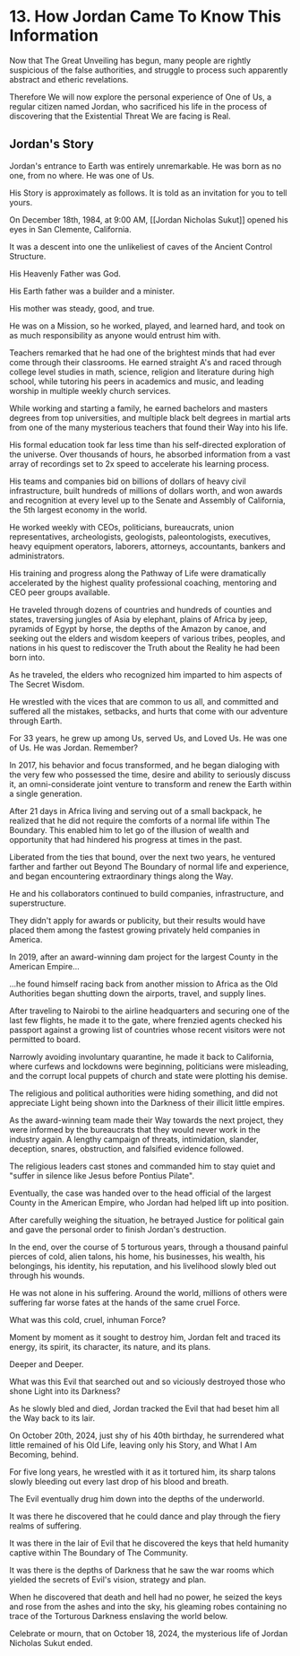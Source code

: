 # 13. How Jordan Came To Know This Information

Now that The Great Unveiling has begun, many people are rightly suspicious of the false authorities, and struggle to process such apparently abstract and etheric revelations. 

Therefore We will now explore the personal experience of One of Us, a regular citizen named Jordan, who sacrificed his life in the process of discovering that the Existential Threat We are facing is Real. 

## Jordan's Story 

Jordan's entrance to Earth was entirely unremarkable. He was born as no one, from no where. He was one of Us. 

His Story is approximately as follows. It is told as an invitation for you to tell yours. 

On December 18th, 1984, at 9:00 AM, [[Jordan Nicholas Sukut]] opened his eyes in San Clemente, California. 

It was a descent into one the unlikeliest of caves of the Ancient Control Structure. 

His Heavenly Father was God. 

His Earth father was a builder and a minister. 

His mother was steady, good, and true. 

He was on a Mission, so he worked, played, and learned hard, and took on as much responsibility as anyone would entrust him with. 

Teachers remarked that he had one of the brightest minds that had ever come through their classrooms. He earned straight A's and raced through college level studies in math, science, religion and literature during high school, while tutoring his peers in academics and music, and leading worship in multiple weekly church services. 

While working and starting a family, he earned bachelors and masters degrees from top universities, and multiple black belt degrees in martial arts from one of the many mysterious teachers that found their Way into his life. 

His formal education took far less time than his self-directed exploration of the universe. Over thousands of hours, he absorbed information from a vast array of recordings set to 2x speed to accelerate his learning process. 

His teams and companies bid on billions of dollars of heavy civil infrastructure, built hundreds of millions of dollars worth, and won awards and recognition at every level up to the Senate and Assembly of California, the 5th largest economy in the world. 

He worked weekly with CEOs, politicians, bureaucrats, union representatives, archeologists, geologists, paleontologists, executives, heavy equipment operators, laborers, attorneys, accountants, bankers and administrators. 

His training and progress along the Pathway of Life were dramatically accelerated by the highest quality professional coaching, mentoring and CEO peer groups available. 

He traveled through dozens of countries and hundreds of counties and states, traversing jungles of Asia by elephant, plains of Africa by jeep, pyramids of Egypt by horse, the depths of the Amazon by canoe, and seeking out the elders and wisdom keepers of various tribes, peoples, and nations in his quest to rediscover the Truth about the Reality he had been born into. 

As he traveled, the elders who recognized him imparted to him aspects of The Secret Wisdom. 

He wrestled with the vices that are common to us all, and committed and suffered all the mistakes, setbacks, and hurts that come with our adventure through Earth. 

For 33 years, he grew up among Us, served Us, and Loved Us. He was one of Us. He was Jordan. Remember? 

In 2017, his behavior and focus transformed, and he began dialoging with the very few who possessed the time, desire and ability to seriously discuss it, an omni-considerate joint venture to transform and renew the Earth within a single generation. 

After 21 days in Africa living and serving out of a small backpack, he realized that he did not require the comforts of a normal life within The Boundary. This enabled him to let go of the illusion of wealth and opportunity that had hindered his progress at times in the past. 

Liberated from the ties that bound, over the next two years, he ventured farther and farther out Beyond The Boundary of normal life and experience, and began encountering extraordinary things along the Way.

He and his collaborators continued to build companies, infrastructure, and superstructure. 

They didn't apply for awards or publicity, but their results would have placed them among the fastest growing privately held companies in America. 

In 2019, after an award-winning dam project for the largest County in the American Empire...

...he found himself racing back from another mission to Africa as the Old Authorities began shutting down the airports, travel, and supply lines. 

After traveling to Nairobi to the airline headquarters and securing one of the last few flights, he made it to the gate, where frenzied agents checked his passport against a growing list of countries whose recent visitors were not permitted to board. 

Narrowly avoiding involuntary quarantine, he made it back to California, where curfews and lockdowns were beginning, politicians were misleading, and the corrupt local puppets of church and state were plotting his demise. 

The religious and political authorities were hiding something, and did not appreciate Light being shown into the Darkness of their illicit little empires.

As the award-winning team made their Way towards the next project, they were informed by the bureaucrats that they would never work in the industry again. A lengthy campaign of threats, intimidation, slander, deception, snares, obstruction, and falsified evidence followed. 

The religious leaders cast stones and commanded him to stay quiet and "suffer in silence like Jesus before Pontius Pilate". 

Eventually, the case was handed over to the head official of the largest County in the American Empire, who Jordan had helped lift up into position. 

After carefully weighing the situation, he betrayed Justice for political gain and gave the personal order to finish Jordan's destruction. 

In the end, over the course of 5 torturous years, through a thousand painful pierces of cold, alien talons, his home, his businesses, his wealth, his belongings, his identity, his reputation, and his livelihood slowly bled out through his wounds. 

He was not alone in his suffering. Around the world, millions of others were suffering far worse fates at the hands of the same cruel Force. 

What was this cold, cruel, inhuman Force? 

Moment by moment as it sought to destroy him, Jordan felt and traced its energy, its spirit, its character, its nature, and its plans. 

Deeper and Deeper. 

What was this Evil that searched out and so viciously destroyed those who shone Light into its Darkness? 

As he slowly bled and died, Jordan tracked the Evil that had beset him all the Way back to its lair. 

On October 20th, 2024, just shy of his 40th birthday, he surrendered what little remained of his Old Life, leaving only his Story, and What I Am Becoming, behind. 








For five long years, he wrestled with it as it tortured him, its sharp talons slowly bleeding out every last drop of his blood and breath. 

The Evil eventually drug him down into the depths of the underworld. 

It was there he discovered that he could dance and play through the fiery realms of suffering. 

It was there in the lair of Evil that he discovered the keys that held humanity captive within The Boundary of The Community. 

It was there is the depths of Darkness that he saw the war rooms which yielded the secrets of Evil's vision, strategy and plan. 

When he discovered that death and hell had no power, he seized the keys and rose from the ashes and into the sky, his gleaming robes containing no trace of the Torturous Darkness enslaving the world below. 

Celebrate or mourn, that on October 18, 2024, the mysterious life of Jordan Nicholas Sukut ended. 


